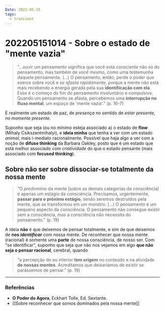 ```yaml
---
Date: 2022-05-15
tags:
  - transient
---
```

# 202205151014 - Sobre o estado de "mente vazia"
> "...ouvir um pensamento significa que você está consciente não só do pensamento, mas também de *você mesmo*, como uma testemunha daquele pensamento. (...) O pensamento, então, perde o poder que exerce sobre você e *se afasta rapidamente*, porque a mente não está mais recebendo a energia gerada pela sua **identificação com ela**. Esse é o começo do fim do pensamento involuntário e compulsivo.
> Quando um pensamento se afasta, percebemos uma **interrupção no fluxo mental**, um espaço de 'mente vazia'." (p. 16-7)

É realmente um estado de paz, de *presença* no sentido de *estar presente, no momento presente*. 

Suponho que seja (ou no mínimo esteja associado a) o estado de **flow** (Mihaly Csikszentmihalyi), e **ideia minha** que tenha a ver com um estado *animal*, mais i-mediato racionalmente. Possível que haja algo a ver com a noção de **difuse thinking** da Barbara Oakley, posto que é um estado que está melhor associado com *criatividade* do que o estado pensante (mais associado com **focused thinking**).

## Sobre não ser sobre dissociar-se totalmente da nossa mente
> "O *predomínio* da mente [sobre as demais categorias da consciência] é apenas um estágio da consciência. Precisamos, urgentemente, **passar para o próximo estágio**, senão seremos destruídos pela mente, que se transformou em um monstro. (...) O pensamento é um pequeno aspecto da consciência. O pensamento não consegue existir sem a consciência, mas a consciência não necessita do pensamento." (p. 19)

A ideia **não** é que deixemos de pensar totalmente, e sim de que deixemos de **nos *identificar*** com nossa mente. De reconhecer que nossa mente (racional) é somente uma **parte** de nossa consciência, de nosso ser. Com "se identificar", suponho que seja que não nos vejamos em algo **que não seja o pensar racional**, cerebral, quando 
> "a percepção do eu interior **tem origem** no conteúdo e na atividade **de nossas mentes**. Acreditamos que deixaríamos de existir se parássemos de pensar." (p. 19)



---
### Referências
- **O Poder do Agora**, Eckhart Tolle, Ed. Sextante.
- [[Sobre reconhecer que somos dominados pela nossa mente]]